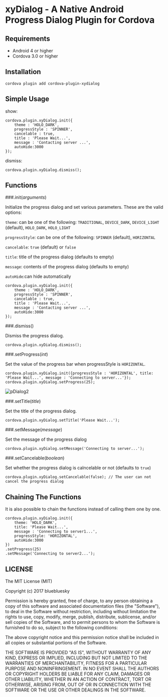 xyDialog - A Native Android Progress Dialog Plugin for Cordova
======================

Requirements
-------------
- Android 4 or higher
- Cordova 3.0 or higher

Installation
-------------
    cordova plugin add cordova-plugin-xydialog
    
Simple Usage
-------------
show:

    cordova.plugin.xyDialog.init({
        theme : 'HOLO_DARK',
        progressStyle : 'SPINNER',
        cancelable : true,
        title : 'Please Wait...',
        message : 'Contacting server ...',
        autoHide:3000
    });

dismiss:

    cordova.plugin.xyDialog.dismiss();


Functions
----------

###.init(_arguments_)

Initialize the progress dialog and set various parameters.
These are the valid options:

`theme`: can be one of the following:
`TRADITIONAL`, `DEVICE_DARK`, `DEVICE_LIGHT` (default), `HOLO_DARK`, `HOLO_LIGHT`


`progressStyle`: can be one of the following:
`SPINNER` (default), `HORIZONTAL`

`cancelable`: `true` (default) or `false`

`title`: title of the progress dialog (defaults to empty)

`message`: contents of the progress dialog (defaults to empty)

`autoHide`:can hide automatically

    cordova.plugin.xyDialog.init({
        theme : 'HOLO_DARK',
        progressStyle : 'SPINNER',
        cancelable : true,
        title : 'Please Wait...',
        message : 'Contacting server ...',
        autoHide:3000
    });

###.dismiss()

Dismiss the progress dialog.

    cordova.plugin.xyDialog.dismiss();

###.setProgress(_int_)

Set the value of the progress bar when progressStyle is `HORIZONTAL`.
    
    cordova.plugin.xyDialog.init({progressStyle : 'HORIZONTAL', title: 'Please Wait...', message : 'Connecting to server...'});
    cordova.plugin.xyDialog.setProgress(25);
    
![pDialog2](http://i.imgur.com/7k2docz.png)


###.setTitle(_title_)

Set the title of the progress dialog.
    
    cordova.plugin.xyDialog.setTitle('Please Wait...');
    
###.setMessage(_message_)

Set the message of the progress dialog

    cordova.plugin.xyDialog.setMessage('Connecting to server...');   
    
###.setCancelable(_boolean_)

Set whether the progress dialog is calncelable or not (defaults to `true`)

    cordova.plugin.xyDialog.setCancelable(false); // The user can not cancel the progress dialog  
    

Chaining The Functions
-----------------------

It is also possible to chain the functions instead of calling them one by one.

    cordova.plugin.xyDialog.init({
        theme: 'HOLO_DARK',
        title: 'Please Wait...',
        message : 'Connecting to server1...',
        progressStyle: 'HORIZONTAL',
        autoHide:3000
    })
    .setProgress(25)
    .setMessage('Connecting to server2...');

LICENSE
--------
The MIT License (MIT)

Copyright (c) 2017 bluebluesky

Permission is hereby granted, free of charge, to any person obtaining a copy of
this software and associated documentation files (the "Software"), to deal in
the Software without restriction, including without limitation the rights to
use, copy, modify, merge, publish, distribute, sublicense, and/or sell copies of
the Software, and to permit persons to whom the Software is furnished to do so,
subject to the following conditions:

The above copyright notice and this permission notice shall be included in all
copies or substantial portions of the Software.

THE SOFTWARE IS PROVIDED "AS IS", WITHOUT WARRANTY OF ANY KIND, EXPRESS OR
IMPLIED, INCLUDING BUT NOT LIMITED TO THE WARRANTIES OF MERCHANTABILITY, FITNESS
FOR A PARTICULAR PURPOSE AND NONINFRINGEMENT. IN NO EVENT SHALL THE AUTHORS OR
COPYRIGHT HOLDERS BE LIABLE FOR ANY CLAIM, DAMAGES OR OTHER LIABILITY, WHETHER
IN AN ACTION OF CONTRACT, TORT OR OTHERWISE, ARISING FROM, OUT OF OR IN
CONNECTION WITH THE SOFTWARE OR THE USE OR OTHER DEALINGS IN THE SOFTWARE.

    